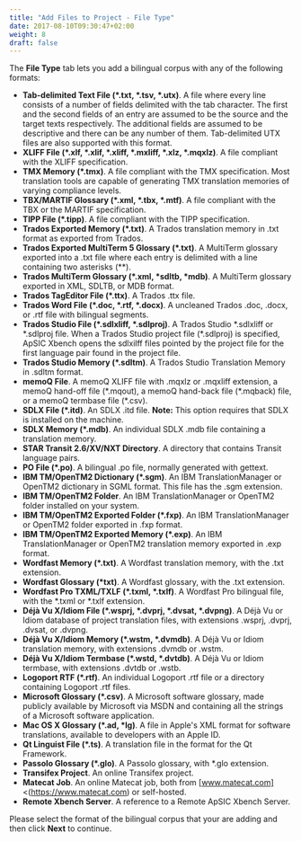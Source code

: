 ```yaml
---
title: "Add Files to Project - File Type"
date: 2017-08-10T09:30:47+02:00
weight: 8
draft: false
---
```


The **File Type** tab lets you add a bilingual corpus with any of the following formats:

*	**Tab-delimited Text File (*.txt, *.tsv, *.utx)**. A file where every line consists of a number of fields 
	delimited with the tab character. The first and the second fields of an entry are assumed to be the source 
	and the target texts respectively. The additional fields are assumed to be descriptive and there can be any 
	number of them. Tab-delimited UTX files are also supported with this format. 
*	**XLIFF File (*.xlf, *.xlif, *.xliff, *.mxliff, *.xlz, *.mqxlz)**. A file compliant with the XLIFF specification.
*	**TMX Memory (*.tmx)**. A file compliant with the TMX specification. Most translation tools are capable of generating
	TMX translation memories of varying compliance levels.
*	**TBX/MARTIF Glossary (*.xml, *.tbx, *.mtf)**. A file compliant with the TBX or the MARTIF specification.
*	**TIPP File (*.tipp)**. A file compliant with the TIPP specification.
*	**Trados Exported Memory (*.txt)**. A Trados translation memory in .txt format as exported from Trados.
*	**Trados Exported MultiTerm 5 Glossary (*.txt)**. A MultiTerm glossary exported into a .txt file where each entry is 
	delimited with a line containing two asterisks (\*\*).
*	**Trados MultiTerm Glossary (*.xml, *sdltb, *mdb)**. A MultiTerm glossary exported in XML, SDLTB, or MDB format.
*	**Trados TagEditor File (*.ttx)**. A Trados .ttx file.
*	**Trados Word File (*.doc, *.rtf, *.docx)**. A uncleaned Trados .doc, .docx, or .rtf file with bilingual segments.
*	**Trados Studio File (*.sdlxliff, *.sdlproj)**. A Trados Studio \*.sdlxliff or \*.sdlproj file. When a Trados Studio 
	project file (*.sdlproj) is specified, ApSIC Xbench opens the sdlxilff files pointed by the project file for the 
	first language pair found in the project file.
*	**Trados Studio Memory (*.sdltm)**. A Trados Studio Translation Memory in .sdltm format.
*	**memoQ File**. A memoQ XLIFF file with .mqxlz or .mqxliff extension, a memoQ hand-off file (\*.mqout), a memoQ hand-back
	file (\*.mqback) file, or a memoQ termbase file (\*.csv). 
*	**SDLX File (\*.itd)**. An SDLX .itd file. **Note:** This option requires that SDLX is installed on the machine. 
*	**SDLX Memory (\*.mdb)**. An individual SDLX .mdb file containing a translation memory.
*	**STAR Transit 2.6/XV/NXT Directory**. A directory that contains Transit language pairs.
*	**PO File (*.po)**. A bilingual .po file, normally generated with gettext.
*	**IBM TM/OpenTM2 Dictionary (*.sgm)**. An IBM TranslationManager or OpenTM2 dictionary in SGML format. 
	This file has the .sgm extension.
*	**IBM TM/OpenTM2 Folder**. An IBM TranslationManager or OpenTM2 folder installed on your system.
*	**IBM TM/OpenTM2 Exported Folder (*.fxp)**. An IBM TranslationManager or OpenTM2 folder exported in .fxp format.
*	**IBM TM/OpenTM2 Exported Memory (*.exp)**. An IBM TranslationManager or OpenTM2 translation memory exported in .exp format.
*	**Wordfast Memory (*.txt)**. A Wordfast translation memory, with the .txt extension.
*	**Wordfast Glossary (*txt)**. A Wordfast glossary, with the .txt extension.
*	**Wordfast Pro TXML/TXLF (*.txml, *.txlf)**. A Wordfast Pro bilingual file, with the *.txml or *.txlf extension.
*	**Déjà Vu X/Idiom File (*.wsprj, *.dvprj, *.dvsat, *.dvpng)**. A Déjà Vu or Idiom database of project translation files, with 
	extensions .wsprj, .dvprj, .dvsat, or .dvpng.
*	**Déjà Vu X/Idiom Memory (*.wstm, *.dvmdb)**. A Déjà Vu or Idiom translation memory, with extensions .dvmdb or .wstm.
*	**Déjà Vu X/Idiom Termbase (*.wstd, *.dvtdb)**. A Déjà Vu or Idiom termbase, with extensions .dvtdb or .wstb.
*	**Logoport RTF (*.rtf)**. An individual Logoport .rtf file or a directory containing Logoport .rtf files.
*	**Microsoft Glossary (*.csv)**. A Microsoft software glossary, made publicly available by Microsoft via MSDN and containing all 
	the strings of a Microsoft software application.
*	**Mac OS X Glossary (*.ad, *lg)**. A file in Apple's XML format for software translations, available to developers with an Apple ID.
*	**Qt Linguist File (*.ts)**. A translation file in the format for the Qt Framework.
*	**Passolo Glossary (*.glo)**. A Passolo glossary, with *.glo extension.
*	**Transifex Project**. An online Transifex project.
*	**Matecat Job**. An online Matecat job, both from [www.matecat.com]<(https://www.matecat.com) or self-hosted.
*	**Remote Xbench Server**. A reference to a Remote ApSIC Xbench Server.

Please select the format of the bilingual corpus that your are adding and then click **Next** to continue.
